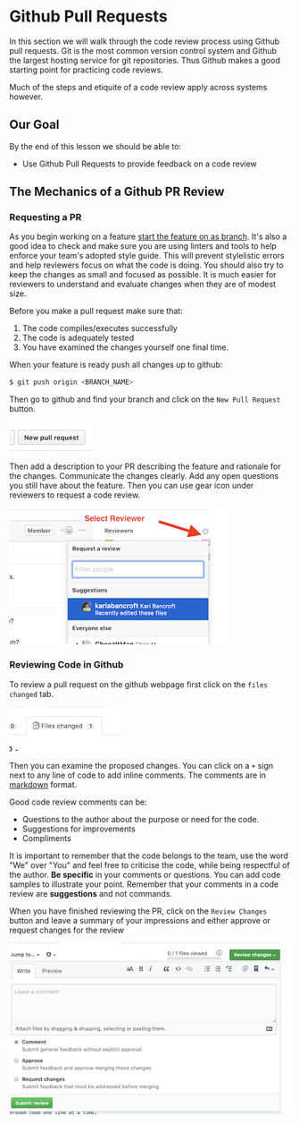 # Github Pull Requests

In this section we will walk through the code review process using Github pull requests.  Git is the most common version control system and Github the largest hosting service for git repositories.  Thus Github makes a good starting point for practicing code reviews.  

Much of the steps and etiquite of a code review apply across systems however.

## Our Goal

By the end of this lesson we should be able to:

- Use Github Pull Requests to provide feedback on a code review

## The Mechanics of a Github PR Review

### Requesting a PR

As you begin working on a feature [start the feature on as branch](https://www.git-tower.com/learn/git/faq/create-branch).  It's also a good idea to check and make sure you are using linters and tools to help enforce your team's adopted style guide.  This will prevent stylelistic errors and help reviewers focus on what the code is doing.  You should also try to keep the changes as small and focused as possible.  It is much easier for reviewers to understand and evaluate changes when they are of modest size.

Before you make a pull request make sure that:

1. The code compiles/executes successfully
1. The code is adequately tested
1. You have examined the changes yourself one final time.

When your feature is ready push all changes up to github:

```bash
$ git push origin <BRANCH_NAME>
```

Then go to github and find your branch and click on the `New Pull Request` button.

![New Pull Request Button](/assets/code-reviews/new-pull-request.png)

Then add a description to your PR describing the feature and rationale for the changes.  Communicate the changes clearly.  Add any open questions you still have about the feature.  Then you can use gear icon under reviewers to request a code review.

![Request Code Review](/assets/code-reviews/request-reviewers.png)

### Reviewing Code in Github

To review a pull request on the github webpage first click on the `files changed` tab.  

![files changed tab](/assets/code-reviews/files-changed.png)

Then you can examine the proposed changes.  You can click on a `+` sign next to any line of code to add inline comments.  The comments are in [markdown](https://guides.github.com/features/mastering-markdown/) format.  

Good code review comments can be:

- Questions to the author about the purpose or need for the code.
- Suggestions for improvements
- Compliments

It is important to remember that the code belongs to the team, use the word "We" over "You" and feel free to criticise the code, while being respectful of the author.  **Be specific** in your comments or questions.  You can add code samples to illustrate your point.  Remember that your comments in a code review are **suggestions** and not commands.  

When you have finished reviewing the PR, click on the `Review Changes` button and leave a summary of your impressions and either approve or request changes for the review

![Review Changes Button and summary textbox](/assets/code-reviews/review-changes.png)
